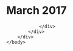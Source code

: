 <html dir="LTR" xmlns:mshelp="http://msdn.microsoft.com/mshelp" xmlns:ddue="http://ddue.schemas.microsoft.com/authoring/2003/5" xmlns:xlink="http://www.w3.org/1999/xlink" xmlns:tool="http://www.microsoft.com/tooltip">
    <head>
        <meta http-equiv="Content-Type" content="text/html; CHARSET=utf-8"></meta>
        <meta name="save" content="history"></meta>
        <title>March 2017</title>
        <xml>
            <mshelp:toctitle title="March 2017"></mshelp:toctitle>
            <mshelp:rltitle title="March 2017"></mshelp:rltitle>
            <mshelp:keyword index="A" term="c16d446d-20be-4c9d-b0c8-c8544c2664c8"></mshelp:keyword>
            <mshelp:attr name="DCSext.ContentType" value="open specification"></mshelp:attr>
            <mshelp:attr name="AssetID" value="c16d446d-20be-4c9d-b0c8-c8544c2664c8"></mshelp:attr>
            <mshelp:attr name="TopicType" value="kbRef"></mshelp:attr>
            <mshelp:attr name="DCSext.Title" value="March 2017" />
        </xml>
    </head>
    <body>
        <div id="header">
            <h1 class="heading">March 2017</h1>
        </div>
        <div id="mainSection">
            <div id="mainBody">
                <div id="allHistory" class="saveHistory"></div>
                <div id="sectionSection0" class="section" name="collapseableSection">
                    


                </div>
            </div>
        </div>
    </body>
</html>